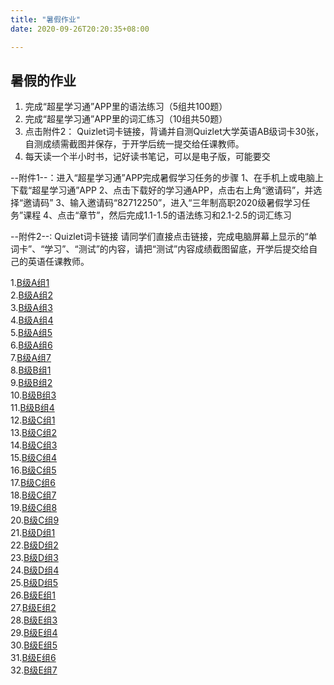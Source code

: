 ```yaml
---
title: "暑假作业"
date: 2020-09-26T20:20:35+08:00

---
```

## 暑假的作业

<!--more-->

1. 完成“超星学习通”APP里的语法练习（5组共100题）  
2. 完成“超星学习通”APP里的词汇练习（10组共50题）  
3. 点击附件2： Quizlet词卡链接，背诵并自测Quizlet大学英语AB级词卡30张，自测成绩需截图并保存，于开学后统一提交给任课教师。  
4. 每天读一个半小时书，记好读书笔记，可以是电子版，可能要交  

--附件1--：进入“超星学习通”APP完成暑假学习任务的步骤
1、在手机上或电脑上下载“超星学习通”APP
2、点击下载好的学习通APP，点击右上角“邀请码”，并选择“邀请码”
3、输入邀请码“82712250”，进入“三年制高职2020级暑假学习任务”课程
4、点击“章节”，然后完成1.1-1.5的语法练习和2.1-2.5的词汇练习
  
--附件2--: Quizlet词卡链接
请同学们直接点击链接，完成电脑屏幕上显示的“单词卡”、“学习”、“测试”的内容，请把“测试”内容成绩截图留底，开学后提交给自己的英语任课教师。  

1.[B级A组1](https://quizlet.com/cn/486065661/b%E7%BA%A7a%E7%BB%841-flash-cards/)  
2.[B级A组2](https://quizlet.com/cn/486067789/b%E7%BA%A7a%E7%BB%842-flash-cards)  
3.[B级A组3](https://quizlet.com/cn/486088843/b%E7%BA%A7a%E7%BB%843-flash-cards/)  
4.[B级A组4](https://quizlet.com/cn/486091073/b%E7%BA%A7a%E7%BB%844-flash-cards/)  
5.[B级A组5](https://quizlet.com/cn/486093406/b%E7%BA%A7a%E7%BB%845-flash-cards/)  
6.[B级A组6](https://quizlet.com/cn/486097424/b%E7%BA%A7a%E7%BB%846-flash-cards/)  
7.[B级A组7](https://quizlet.com/cn/486100490/b%E7%BA%A7a%E7%BB%847-flash-cards/)  
8.[B级B组1](https://quizlet.com/cn/475047671/b%E7%BA%A7b%E7%BB%841-flash-cards/)  
9.[B级B组2](https://quizlet.com/cn/475050446/b%E7%BA%A7b%E7%BB%842-flash-cards/)  
10.[B级B组3](https://quizlet.com/cn/475051089/b%E7%BA%A7b%E7%BB%843-flash-cards/)  
11.[B级B组4](https://quizlet.com/cn/475051628/b%E7%BA%A7b%E7%BB%844-flash-cards/)  
12.[B级C组1](https://quizlet.com/cn/516000937/b%E7%BA%A7c%E7%BB%841-flash-cards/)  
13.[B级C组2](https://quizlet.com/cn/496625665/b%E7%BA%A7c%E7%BB%842-flash-cards/)  
14.[B级C组3](https://quizlet.com/cn/516002676/b%E7%BA%A7c%E7%BB%843-flash-cards/)  
15.[B级C组4](https://quizlet.com/cn/516003433/b%E7%BA%A7c%E7%BB%844-flash-cards/)  
16.[B级C组5](https://quizlet.com/cn/516005780/b%E7%BA%A7c%E7%BB%845-flash-cards/)  
17.[B级C组6](https://quizlet.com/cn/516004189/b%E7%BA%A7c%E7%BB%846-flash-cards/)  
18.[B级C组7](https://quizlet.com/cn/486533363/b%E7%BA%A7c%E7%BB%847-flash-cards/)  
19.[B级C组8](https://quizlet.com/cn/516006740/b%E7%BA%A7c%E7%BB%848-flash-cards/)  
20.[B级C组9](https://quizlet.com/cn/516007465/b%E7%BA%A7c%E7%BB%849-flash-cards/)  
21.[B级D组1](https://quizlet.com/cn/479573914/b%E7%BA%A7d%E7%BB%841-flash-cards/)  
22.[B级D组2](https://quizlet.com/cn/479574735/b%E7%BA%A7d%E7%BB%842-flash-cards/)  
23.[B级D组3](https://quizlet.com/cn/479575056/b%E7%BA%A7d%E7%BB%843-flash-cards/)  
24.[B级D组4](https://quizlet.com/cn/479575404/b%E7%BA%A7d%E7%BB%844-flash-cards/)  
25.[B级D组5](https://quizlet.com/cn/479575850/b%E7%BA%A7d%E7%BB%845-flash-cards/)  
26.[B级E组1](https://quizlet.com/cn/484953037/b%E7%BA%A7e%E7%BB%841-flash-cards/)  
27.[B级E组2](https://quizlet.com/cn/484956357/b%E7%BA%A7e%E7%BB%842-flash-cards/)  
28.[B级E组3](https://quizlet.com/cn/484962480/b%E7%BA%A7e%E7%BB%843-flash-cards/)  
29.[B级E组4](https://quizlet.com/cn/484968424/b%E7%BA%A7e%E7%BB%844-flash-cards/)  
30.[B级E组5](https://quizlet.com/cn/484972239/b%E7%BA%A7e%E7%BB%845-flash-cards/)  
31.[B级E组6](https://quizlet.com/cn/485341862/b%E7%BA%A7e%E7%BB%846-flash-cards/)  
32.[B级E组7](https://quizlet.com/cn/485350641/b%E7%BA%A7e%E7%BB%847-flash-cards/)  
